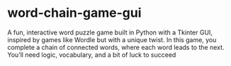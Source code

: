 # word-chain-game-gui
A fun, interactive word puzzle game built in Python with a Tkinter GUI, inspired by games like Wordle but with a unique twist.  In this game, you complete a chain of connected words, where each word leads to the next. You’ll need logic, vocabulary, and a bit of luck to succeed
